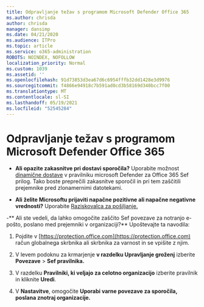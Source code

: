 ```yaml
---
title: Odpravljanje težav s programom Microsoft Defender Office 365
ms.author: chrisda
author: chrisda
manager: dansimp
ms.date: 04/21/2020
ms.audience: ITPro
ms.topic: article
ms.service: o365-administration
ROBOTS: NOINDEX, NOFOLLOW
localization_priority: Normal
ms.custom: 1039
ms.assetid: ''
ms.openlocfilehash: 91d73853d3ea67d6c6954fffb32dd1428e3d9976
ms.sourcegitcommit: f4866e94918c7b591ad0cd3b58169d340bcc7f00
ms.translationtype: MT
ms.contentlocale: sl-SI
ms.lasthandoff: 05/19/2021
ms.locfileid: "52545284"
---
```

# <a name="troubleshooting-microsoft-defender-for-office-365"></a>Odpravljanje težav s programom Microsoft Defender Office 365

- **Ali opazite zakasnitve pri dostavi sporočila?** Uporabite možnost [dinamične dostave](/microsoft-365/security/office-365-security/dynamic-delivery-and-previewing) v pravilniku microsoft Defender za Office 365 Sef prilog. Tako boste preprečili zakasnitve sporočil in pri tem zaščitili prejemnike pred zlonamernimi datotekami.

- **Ali želite Microsoftu prijaviti napačne pozitivne ali napačne negativne vrednosti?** Uporabite [Raziskovalca za pošiljanje.](https://protection.office.com/reportsubmission)

-** Ali ste vedeli, da lahko omogočite zaščito Sef povezave za notranjo e-pošto, poslano med prejemniki v organizaciji?** Upoštevajte ta navodila:

  1. Pojdite v [https://protection.office.com](https://protection.office.com) račun globalnega skrbnika ali skrbnika za varnost in se vpišite z njim.

  2. V levem podoknu za krmarjenje **v razdelku Upravljanje groženj** izberite **Povezave** \> **Sef pravilnika.**

  3. V razdelku **Pravilniki, ki veljajo za celotno organizacijo** izberite pravilnik in kliknite **Uredi**.

  4. V **Nastavitve**, omogočite **Uporabi varne povezave za sporočila, poslana znotraj organizacije.**
